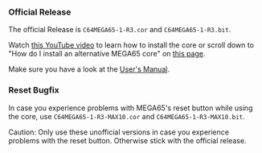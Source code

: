 ### Official Release

The official Release is `C64MEGA65-1-R3.cor` and `C64MEGA65-1-R3.bit`.

Watch [this YouTube video](https://youtu.be/6ZcUFY77o3A) to learn how to
install the core  or scroll down to
"How do I install an alternative MEGA65 core" on
[this page](https://sy2002.github.io/m65cores/).

Make sure you have a look at the [User's Manual](https://github.com/MJoergen/C64MEGA65/blob/V1/README.md).

### Reset Bugfix

In case you experience problems with MEGA65's reset button while using the
core, use `C64MEGA65-1-R3-MAX10.cor` and `C64MEGA65-1-R3-MAX10.bit`.

Caution: Only use these unofficial versions in case you experience problems
with the reset button. Otherwise stick with the official release.
